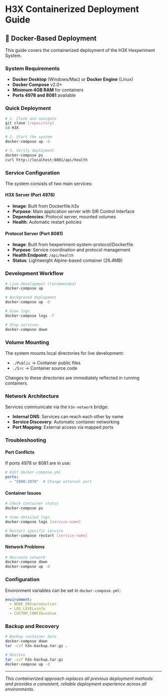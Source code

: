 # H3X Containerized Deployment Guide

## 🐳 Docker-Based Deployment

This guide covers the containerized deployment of the H3X Hexperiment System.

### System Requirements

- **Docker Desktop** (Windows/Mac) or **Docker Engine** (Linux)
- **Docker Compose** v2.0+
- **Minimum 4GB RAM** for containers
- **Ports 4978 and 8081** available

### Quick Deployment

```bash
# 1. Clone and navigate
git clone [repository]
cd H3X

# 2. Start the system
docker-compose up -d

# 3. Verify deployment
docker-compose ps
curl http://localhost:8081/api/health
```

### Service Configuration

The system consists of two main services:

#### H3X Server (Port 4978)

- **Image**: Built from Dockerfile.h3x
- **Purpose**: Main application server with SIR Control Interface
- **Dependencies**: Protocol server, mounted volumes
- **Health**: Automatic restart policies

#### Protocol Server (Port 8081)

- **Image**: Built from hexperiment-system-protocol/Dockerfile
- **Purpose**: Service coordination and protocol management
- **Health Endpoint**: `/api/health`
- **Status**: Lightweight Alpine-based container (26.4MB)

### Development Workflow

```bash
# Live development (recommended)
docker-compose up

# Background deployment
docker-compose up -d

# View logs
docker-compose logs -f

# Stop services
docker-compose down
```

### Volume Mounting

The system mounts local directories for live development:

- `./Public` → Container public files
- `./Src` → Container source code

Changes to these directories are immediately reflected in running containers.

### Network Architecture

Services communicate via the `h3x-network` bridge:

- **Internal DNS**: Services can reach each other by name
- **Service Discovery**: Automatic container networking
- **Port Mapping**: External access via mapped ports

### Troubleshooting

#### Port Conflicts

If ports 4978 or 8081 are in use:

```yaml
# Edit docker-compose.yml
ports:
  - "5000:3978"  # Change external port
```

#### Container Issues

```bash
# Check container status
docker-compose ps

# View detailed logs
docker-compose logs [service-name]

# Restart specific service
docker-compose restart [service-name]
```

#### Network Problems

```bash
# Recreate network
docker-compose down
docker-compose up -d
```

### Configuration

Environment variables can be set in `docker-compose.yml`:

```yaml
environment:
  - NODE_ENV=production
  - LOG_LEVEL=info
  - CUSTOM_CONFIG=value
```

### Backup and Recovery

```bash
# Backup container data
docker-compose down
tar -czf h3x-backup.tar.gz .

# Restore
tar -xzf h3x-backup.tar.gz
docker-compose up -d
```

---

*This containerized approach replaces all previous deployment methods and provides a consistent, reliable deployment experience across all environments.*
